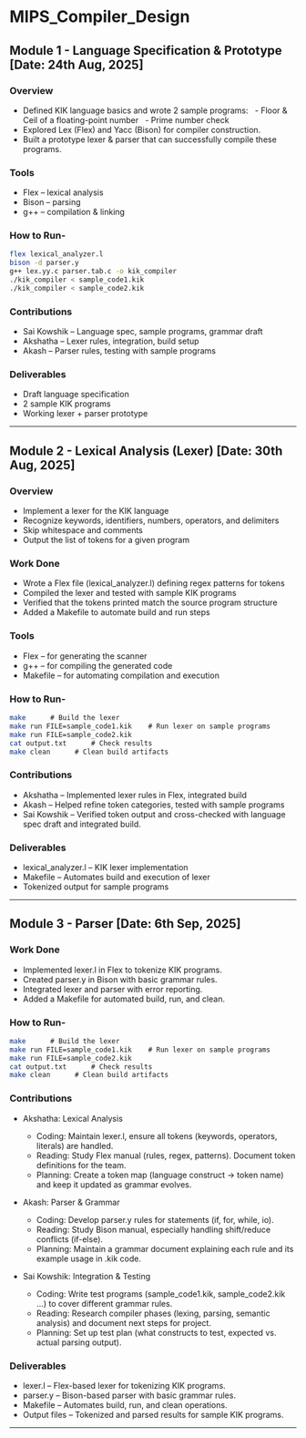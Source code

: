 # MIPS_Compiler_Design

## Module 1 - Language Specification & Prototype [Date: 24th Aug, 2025]
### Overview
- Defined KIK language basics and wrote 2 sample programs:
  - Floor & Ceil of a floating-point number
  - Prime number check
- Explored Lex (Flex) and Yacc (Bison) for compiler construction.
- Built a prototype lexer & parser that can successfully compile these programs.

### Tools
- Flex – lexical analysis
- Bison – parsing
- g++ – compilation & linking
  
### How to Run-
```bash
flex lexical_analyzer.l
bison -d parser.y
g++ lex.yy.c parser.tab.c -o kik_compiler
./kik_compiler < sample_code1.kik
./kik_compiler < sample_code2.kik
```

### Contributions
- Sai Kowshik – Language spec, sample programs, grammar draft
- Akshatha – Lexer rules, integration, build setup
- Akash – Parser rules, testing with sample programs

### Deliverables
- Draft language specification
- 2 sample KIK programs
- Working lexer + parser prototype


---


## Module 2 - Lexical Analysis (Lexer) [Date: 30th Aug, 2025]
### Overview
- Implement a lexer for the KIK language
- Recognize keywords, identifiers, numbers, operators, and delimiters
- Skip whitespace and comments
- Output the list of tokens for a given program

### Work Done
- Wrote a Flex file (lexical_analyzer.l) defining regex patterns for tokens
- Compiled the lexer and tested with sample KIK programs
- Verified that the tokens printed match the source program structure
- Added a Makefile to automate build and run steps

### Tools
- Flex – for generating the scanner
- g++ – for compiling the generated code
- Makefile – for automating compilation and execution
  
### How to Run-
```bash
make      # Build the lexer
make run FILE=sample_code1.kik    # Run lexer on sample programs
make run FILE=sample_code2.kik
cat output.txt      # Check results
make clean      # Clean build artifacts
```

### Contributions
- Akshatha – Implemented lexer rules in Flex, integrated build
- Akash – Helped refine token categories, tested with sample programs
- Sai Kowshik – Verified token output and cross-checked with language spec draft and integrated build.

### Deliverables
- lexical_analyzer.l – KIK lexer implementation
- Makefile – Automates build and execution of lexer
- Tokenized output for sample programs


---

## Module 3 - Parser [Date: 6th Sep, 2025]

### Work Done
- Implemented lexer.l in Flex to tokenize KIK programs.
- Created parser.y in Bison with basic grammar rules.
- Integrated lexer and parser with error reporting.
- Added a Makefile for automated build, run, and clean.

### How to Run-
```bash
make      # Build the lexer
make run FILE=sample_code1.kik    # Run lexer on sample programs
make run FILE=sample_code2.kik
cat output.txt      # Check results
make clean      # Clean build artifacts
```

### Contributions
- Akshatha: Lexical Analysis
  - Coding: Maintain lexer.l, ensure all tokens (keywords, operators, literals) are handled.
  - Reading: Study Flex manual (rules, regex, patterns). Document token definitions for the team.
  - Planning: Create a token map (language construct → token name) and keep it updated as grammar evolves.

- Akash: Parser & Grammar
  - Coding: Develop parser.y rules for statements (if, for, while, io).
  - Reading: Study Bison manual, especially handling shift/reduce conflicts (if-else).
  - Planning: Maintain a grammar document explaining each rule and its example usage in .kik code.

- Sai Kowshik: Integration & Testing
  - Coding: Write test programs (sample_code1.kik, sample_code2.kik …) to cover different grammar rules.
  - Reading: Research compiler phases (lexing, parsing, semantic analysis) and document next steps for project.
  - Planning: Set up test plan (what constructs to test, expected vs. actual parsing output).

### Deliverables
- lexer.l – Flex-based lexer for tokenizing KIK programs.
- parser.y – Bison-based parser with basic grammar rules.
- Makefile – Automates build, run, and clean operations.
- Output files – Tokenized and parsed results for sample KIK programs.

---

